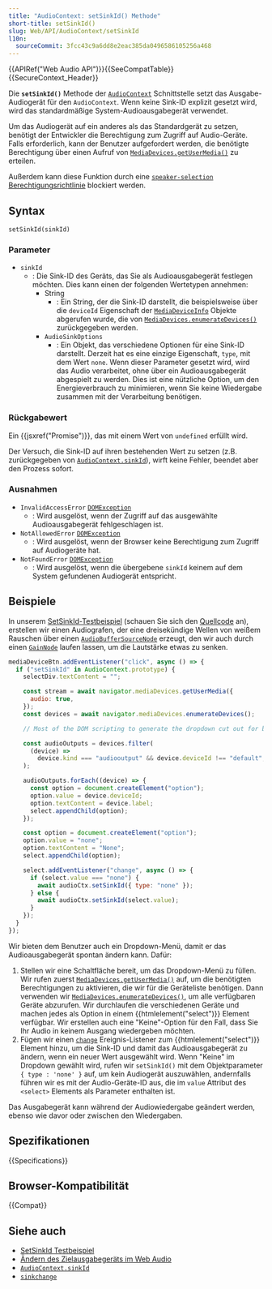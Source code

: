 ```yaml
---
title: "AudioContext: setSinkId() Methode"
short-title: setSinkId()
slug: Web/API/AudioContext/setSinkId
l10n:
  sourceCommit: 3fcc43c9a6dd8e2eac385da0496586105256a468
---
```


{{APIRef("Web Audio API")}}{{SeeCompatTable}}{{SecureContext_Header}}

Die **`setSinkId()`** Methode der [`AudioContext`](/de/docs/Web/API/AudioContext) Schnittstelle setzt das Ausgabe-Audiogerät für den `AudioContext`. Wenn keine Sink-ID explizit gesetzt wird, wird das standardmäßige System-Audioausgabegerät verwendet.

Um das Audiogerät auf ein anderes als das Standardgerät zu setzen, benötigt der Entwickler die Berechtigung zum Zugriff auf Audio-Geräte. Falls erforderlich, kann der Benutzer aufgefordert werden, die benötigte Berechtigung über einen Aufruf von [`MediaDevices.getUserMedia()`](/de/docs/Web/API/MediaDevices/getUserMedia) zu erteilen.

Außerdem kann diese Funktion durch eine [`speaker-selection`](/de/docs/Web/HTTP/Reference/Headers/Permissions-Policy/speaker-selection) [Berechtigungsrichtlinie](/de/docs/Web/HTTP/Guides/Permissions_Policy) blockiert werden.

## Syntax

```js-nolint
setSinkId(sinkId)
```

### Parameter

- `sinkId`
  - : Die Sink-ID des Geräts, das Sie als Audioausgabegerät festlegen möchten. Dies kann einen der folgenden Wertetypen annehmen:
    - String
      - : Ein String, der die Sink-ID darstellt, die beispielsweise über die `deviceId` Eigenschaft der [`MediaDeviceInfo`](/de/docs/Web/API/MediaDeviceInfo) Objekte abgerufen wurde, die von [`MediaDevices.enumerateDevices()`](/de/docs/Web/API/MediaDevices/enumerateDevices) zurückgegeben werden.
    - `AudioSinkOptions`
      - : Ein Objekt, das verschiedene Optionen für eine Sink-ID darstellt. Derzeit hat es eine einzige Eigenschaft, `type`, mit dem Wert `none`. Wenn dieser Parameter gesetzt wird, wird das Audio verarbeitet, ohne über ein Audioausgabegerät abgespielt zu werden. Dies ist eine nützliche Option, um den Energieverbrauch zu minimieren, wenn Sie keine Wiedergabe zusammen mit der Verarbeitung benötigen.

### Rückgabewert

Ein {{jsxref("Promise")}}, das mit einem Wert von `undefined` erfüllt wird.

Der Versuch, die Sink-ID auf ihren bestehenden Wert zu setzen (z.B. zurückgegeben von [`AudioContext.sinkId`](/de/docs/Web/API/AudioContext/sinkId)), wirft keine Fehler, beendet aber den Prozess sofort.

### Ausnahmen

- `InvalidAccessError` [`DOMException`](/de/docs/Web/API/DOMException)
  - : Wird ausgelöst, wenn der Zugriff auf das ausgewählte Audioausgabegerät fehlgeschlagen ist.
- `NotAllowedError` [`DOMException`](/de/docs/Web/API/DOMException)
  - : Wird ausgelöst, wenn der Browser keine Berechtigung zum Zugriff auf Audiogeräte hat.
- `NotFoundError` [`DOMException`](/de/docs/Web/API/DOMException)
  - : Wird ausgelöst, wenn die übergebene `sinkId` keinem auf dem System gefundenen Audiogerät entspricht.

## Beispiele

In unserem [SetSinkId-Testbeispiel](https://set-sink-id.glitch.me/) (schauen Sie sich den [Quellcode](https://glitch.com/edit/#!/set-sink-id) an), erstellen wir einen Audiografen, der eine dreisekündige Wellen von weißem Rauschen über einen [`AudioBufferSourceNode`](/de/docs/Web/API/AudioBufferSourceNode) erzeugt, den wir auch durch einen [`GainNode`](/de/docs/Web/API/GainNode) laufen lassen, um die Lautstärke etwas zu senken.

```js
mediaDeviceBtn.addEventListener("click", async () => {
  if ("setSinkId" in AudioContext.prototype) {
    selectDiv.textContent = "";

    const stream = await navigator.mediaDevices.getUserMedia({
      audio: true,
    });
    const devices = await navigator.mediaDevices.enumerateDevices();

    // Most of the DOM scripting to generate the dropdown cut out for brevity

    const audioOutputs = devices.filter(
      (device) =>
        device.kind === "audiooutput" && device.deviceId !== "default",
    );

    audioOutputs.forEach((device) => {
      const option = document.createElement("option");
      option.value = device.deviceId;
      option.textContent = device.label;
      select.appendChild(option);
    });

    const option = document.createElement("option");
    option.value = "none";
    option.textContent = "None";
    select.appendChild(option);

    select.addEventListener("change", async () => {
      if (select.value === "none") {
        await audioCtx.setSinkId({ type: "none" });
      } else {
        await audioCtx.setSinkId(select.value);
      }
    });
  }
});
```

Wir bieten dem Benutzer auch ein Dropdown-Menü, damit er das Audioausgabegerät spontan ändern kann. Dafür:

1. Stellen wir eine Schaltfläche bereit, um das Dropdown-Menü zu füllen. Wir rufen zuerst [`MediaDevices.getUserMedia()`](/de/docs/Web/API/MediaDevices/getUserMedia) auf, um die benötigten Berechtigungen zu aktivieren, die wir für die Geräteliste benötigen. Dann verwenden wir [`MediaDevices.enumerateDevices()`](/de/docs/Web/API/MediaDevices/enumerateDevices), um alle verfügbaren Geräte abzurufen. Wir durchlaufen die verschiedenen Geräte und machen jedes als Option in einem {{htmlelement("select")}} Element verfügbar. Wir erstellen auch eine "Keine"-Option für den Fall, dass Sie Ihr Audio in keinem Ausgang wiedergeben möchten.
2. Fügen wir einen [`change`](/de/docs/Web/API/HTMLElement/change_event) Ereignis-Listener zum {{htmlelement("select")}} Element hinzu, um die Sink-ID und damit das Audioausgabegerät zu ändern, wenn ein neuer Wert ausgewählt wird. Wenn "Keine" im Dropdown gewählt wird, rufen wir `setSinkId()` mit dem Objektparameter `{ type : 'none' }` auf, um kein Audiogerät auszuwählen, andernfalls führen wir es mit der Audio-Geräte-ID aus, die im `value` Attribut des `<select>` Elements als Parameter enthalten ist.

Das Ausgabegerät kann während der Audiowiedergabe geändert werden, ebenso wie davor oder zwischen den Wiedergaben.

## Spezifikationen

{{Specifications}}

## Browser-Kompatibilität

{{Compat}}

## Siehe auch

- [SetSinkId Testbeispiel](https://set-sink-id.glitch.me/)
- [Ändern des Zielausgabegeräts im Web Audio](https://developer.chrome.com/blog/audiocontext-setsinkid/)
- [`AudioContext.sinkId`](/de/docs/Web/API/AudioContext/sinkId)
- [`sinkchange`](/de/docs/Web/API/AudioContext/sinkchange_event)
